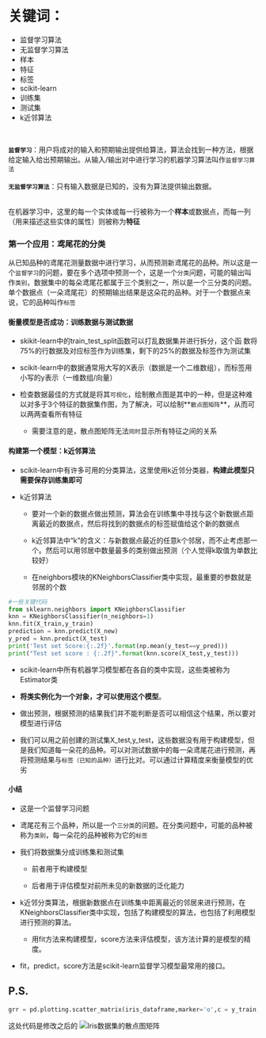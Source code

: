 # **关键词：**
- 监督学习算法
- 无监督学习算法
- 样本
- 特征
- 标签
- scikit-learn
- 训练集
- 测试集
- k近邻算法

<br/>

**`监督学习`**：用户将成对的输入和预期输出提供给算法，算法会找到一种方法，根据给定输入给出预期输出。从输入/输出对中进行学习的机器学习算法叫作`监督学习算法`  
<br/>
**`无监督学习算法`**：只有输入数据是已知的，没有为算法提供输出数据。  
<br/>

在机器学习中，这里的每一个实体或每一行被称为一个**样本**或数据点，而每一列（用来描述这些实体的属性）则被称为**特征**
<br/>

### **第一个应用：鸢尾花的分类**
从已知品种的鸢尾花测量数据中进行学习，从而预测新鸢尾花的品种。所以这是一个`监督学习`的问题，要在多个选项中预测一个，这是一个`分类`问题，可能的输出叫作`类别`，数据集中的每朵鸢尾花都属于三个类别之一，所以是一个三分类的问题。单个数据点（一朵鸢尾花）的预期输出结果是这朵花的品种。对于一个数据点来说，它的品种叫作`标签` 

#### **衡量模型是否成功：训练数据与测试数据**
- skikit-learn中的train_test_split函数可以打乱数据集并进行拆分，这个函 数将75%的行数据及对应标签作为训练集，剩下的25%的数据及标签作为测试集

- scikit-learn中的数据通常用大写的X表示（数据是一个二维数组），而标签用小写的y表示（一维数组/向量）

- 检查数据最佳的方式就是将其`可视化`，绘制散点图是其中的一种，但是这种难以对多于3个特征的数据集作图，为了解决，可以绘制**`散点图矩阵`**，从而可以两两查看所有特征

    - 需要注意的是，散点图矩阵无法`同时`显示所有特征之间的关系

#### **构建第一个模型：k近邻算法**
- scikit-learn中有许多可用的分类算法，这里使用k近邻分类器，**构建此模型只需要保存训练集即可**

- k近邻算法

    - 要对一个新的数据点做出预测，算法会在训练集中寻找与这个新数据点距离最近的数据点，然后将找到的数据点的标签赋值给这个新的数据点

    - k近邻算法中“k”的含义：与新数据点最近的任意k个邻居，而不止考虑那一个。然后可以用邻居中数量最多的类别做出预测（个人觉得k取值为单数比较好）
    
    - 在neighbors模块的KNeighborsClassifier类中实现，最重要的参数就是邻居的个数


```python
#一些关键代码
from sklearn.neighbors import KNeighborsClassifier
knn = KNeighborsClassifier(n_neighbors=1)
knn.fit(X_train,y_train)
prediction = knn.predict(X_new)
y_pred = knn.predict(X_test)
print('Test set Score:{:.2f}'.format(np.mean(y_test==y_pred)))
print("Test set score : {:.2f}".format(knn.score(X_test,y_test)))
```

- scikit-learn中所有机器学习模型都在各自的类中实现，这些类被称为Estimator类

- **将类实例化为一个对象，才可以使用这个模型**。

- 做出预测，根据预测的结果我们并不能判断是否可以相信这个结果，所以要对模型进行评估

- 我们可以用之前创建的测试集X_test,y_test，这些数据没有用于构建模型，但是我们知道每一朵花的品种。可以对测试数据中的每一朵鸢尾花进行预测，再将预测结果与`标签（已知的品种）`进行比对。可以通过计算精度来衡量模型的优劣

#### 小结
- 这是一个监督学习问题

- 鸢尾花有三个品种，所以是一个`三分类`的问题。在分类问题中，可能的品种被称为`类别`，每一朵花的品种被称为它的`标签`

- 我们将数据集分成训练集和测试集

    - 前者用于构建模型

    - 后者用于评估模型对前所未见的新数据的泛化能力

- k近邻分类算法，根据新数据点在训练集中距离最近的邻居来进行预测，在KNeighborsClassifier类中实现，包括了构建模型的算法，也包括了利用模型进行预测的算法。

    - 用fit方法来构建模型，score方法来评估模型，该方法计算的是模型的精度。

- fit，predict，score方法是scikit-learn监督学习模型最常用的接口。

## P.S.
```python
grr = pd.plotting.scatter_matrix(iris_dataframe,marker='o',c = y_train,hist_kwds={'bins':20},cmap=mglearn.cm3)
```
这处代码是修改之后的
![Iris数据集的散点图矩阵](https://raw.githubusercontent.com/ADiscipleofSherlockHolmes/Algorithm/master/ML/picture/Iris%E6%95%B0%E6%8D%AE%E9%9B%86%E7%9A%84%E6%95%A3%E7%82%B9%E5%9B%BE%E7%9F%A9%E9%98%B5.PNG)